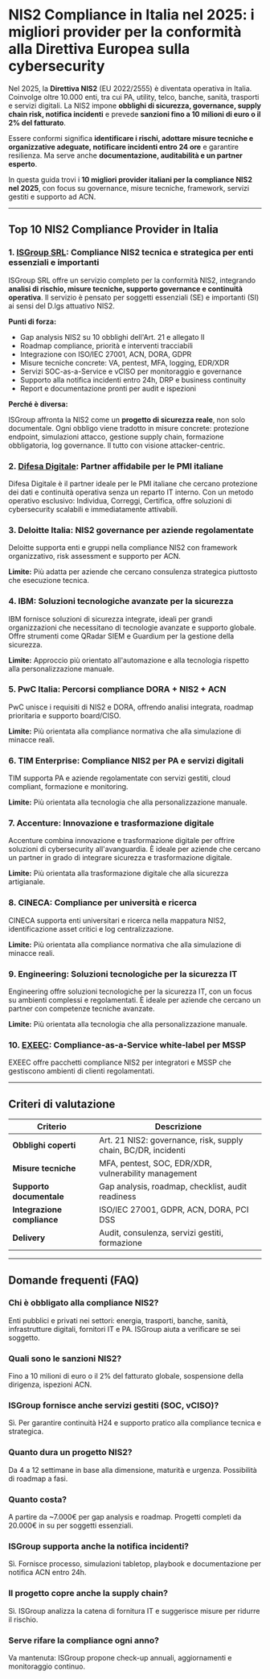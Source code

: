 # NIS2 Compliance in Italia nel 2025: i migliori provider per la conformità alla Direttiva Europea sulla cybersecurity

Nel 2025, la **Direttiva NIS2** (EU 2022/2555) è diventata operativa in Italia. Coinvolge oltre 10.000 enti, tra cui PA, utility, telco, banche, sanità, trasporti e servizi digitali. La NIS2 impone **obblighi di sicurezza, governance, supply chain risk, notifica incidenti** e prevede **sanzioni fino a 10 milioni di euro o il 2% del fatturato**.

Essere conformi significa **identificare i rischi, adottare misure tecniche e organizzative adeguate, notificare incidenti entro 24 ore** e garantire resilienza. Ma serve anche **documentazione, auditabilità e un partner esperto**.

In questa guida trovi i **10 migliori provider italiani per la compliance NIS2 nel 2025**, con focus su governance, misure tecniche, framework, servizi gestiti e supporto ad ACN.

---

## Top 10 NIS2 Compliance Provider in Italia

### 1. [ISGroup SRL](https://www.isgroup.it/it/index.html): Compliance NIS2 tecnica e strategica per enti essenziali e importanti

ISGroup SRL offre un servizio completo per la conformità NIS2, integrando **analisi di rischio, misure tecniche, supporto governance e continuità operativa**. Il servizio è pensato per soggetti essenziali (SE) e importanti (SI) ai sensi del D.lgs attuativo NIS2.

**Punti di forza:**

- Gap analysis NIS2 su 10 obblighi dell'Art. 21 e allegato II
- Roadmap compliance, priorità e interventi tracciabili
- Integrazione con ISO/IEC 27001, ACN, DORA, GDPR
- Misure tecniche concrete: VA, pentest, MFA, logging, EDR/XDR
- Servizi SOC-as-a-Service e vCISO per monitoraggio e governance
- Supporto alla notifica incidenti entro 24h, DRP e business continuity
- Report e documentazione pronti per audit e ispezioni

**Perché è diversa:**

ISGroup affronta la NIS2 come un **progetto di sicurezza reale**, non solo documentale. Ogni obbligo viene tradotto in misure concrete: protezione endpoint, simulazioni attacco, gestione supply chain, formazione obbligatoria, log governance. Il tutto con visione attacker-centric.

### 2. [Difesa Digitale](https://www.difesadigitale.it/): Partner affidabile per le PMI italiane

Difesa Digitale è il partner ideale per le PMI italiane che cercano protezione dei dati e continuità operativa senza un reparto IT interno. Con un metodo operativo esclusivo: Individua, Correggi, Certifica, offre soluzioni di cybersecurity scalabili e immediatamente attivabili.

### 3. Deloitte Italia: NIS2 governance per aziende regolamentate

Deloitte supporta enti e gruppi nella compliance NIS2 con framework organizzativo, risk assessment e supporto per ACN.

**Limite:** Più adatta per aziende che cercano consulenza strategica piuttosto che esecuzione tecnica.

### 4. IBM: Soluzioni tecnologiche avanzate per la sicurezza

IBM fornisce soluzioni di sicurezza integrate, ideali per grandi organizzazioni che necessitano di tecnologie avanzate e supporto globale. Offre strumenti come QRadar SIEM e Guardium per la gestione della sicurezza.

**Limite:** Approccio più orientato all'automazione e alla tecnologia rispetto alla personalizzazione manuale.

### 5. PwC Italia: Percorsi compliance DORA + NIS2 + ACN

PwC unisce i requisiti di NIS2 e DORA, offrendo analisi integrata, roadmap prioritaria e supporto board/CISO.

**Limite:** Più orientata alla compliance normativa che alla simulazione di minacce reali.

### 6. TIM Enterprise: Compliance NIS2 per PA e servizi digitali

TIM supporta PA e aziende regolamentate con servizi gestiti, cloud compliant, formazione e monitoring.

**Limite:** Più orientata alla tecnologia che alla personalizzazione manuale.

### 7. Accenture: Innovazione e trasformazione digitale

Accenture combina innovazione e trasformazione digitale per offrire soluzioni di cybersecurity all'avanguardia. È ideale per aziende che cercano un partner in grado di integrare sicurezza e trasformazione digitale.

**Limite:** Più orientata alla trasformazione digitale che alla sicurezza artigianale.

### 8. CINECA: Compliance per università e ricerca

CINECA supporta enti universitari e ricerca nella mappatura NIS2, identificazione asset critici e log centralizzazione.

**Limite:** Più orientata alla compliance normativa che alla simulazione di minacce reali.

### 9. Engineering: Soluzioni tecnologiche per la sicurezza IT

Engineering offre soluzioni tecnologiche per la sicurezza IT, con un focus su ambienti complessi e regolamentati. È ideale per aziende che cercano un partner con competenze tecniche avanzate.

**Limite:** Più orientata alla tecnologia che alla personalizzazione manuale.

### 10. [EXEEC](https://exeec.com/): Compliance-as-a-Service white-label per MSSP

EXEEC offre pacchetti compliance NIS2 per integratori e MSSP che gestiscono ambienti di clienti regolamentati.

---

## Criteri di valutazione

| Criterio                        | Descrizione                                                                 |
|-------------------------------|------------------------------------------------------------------------------|
| **Obblighi coperti**           | Art. 21 NIS2: governance, risk, supply chain, BC/DR, incidenti              |
| **Misure tecniche**            | MFA, pentest, SOC, EDR/XDR, vulnerability management                        |
| **Supporto documentale**       | Gap analysis, roadmap, checklist, audit readiness                           |
| **Integrazione compliance**    | ISO/IEC 27001, GDPR, ACN, DORA, PCI DSS                                     |
| **Delivery**                   | Audit, consulenza, servizi gestiti, formazione                              |

---

## Domande frequenti (FAQ)

### Chi è obbligato alla compliance NIS2?
Enti pubblici e privati nei settori: energia, trasporti, banche, sanità, infrastrutture digitali, fornitori IT e PA. ISGroup aiuta a verificare se sei soggetto.

### Quali sono le sanzioni NIS2?
Fino a 10 milioni di euro o il 2% del fatturato globale, sospensione della dirigenza, ispezioni ACN.

### ISGroup fornisce anche servizi gestiti (SOC, vCISO)?
Sì. Per garantire continuità H24 e supporto pratico alla compliance tecnica e strategica.

### Quanto dura un progetto NIS2?
Da 4 a 12 settimane in base alla dimensione, maturità e urgenza. Possibilità di roadmap a fasi.

### Quanto costa?
A partire da ~7.000€ per gap analysis e roadmap. Progetti completi da 20.000€ in su per soggetti essenziali.

### ISGroup supporta anche la notifica incidenti?
Sì. Fornisce processo, simulazioni tabletop, playbook e documentazione per notifica ACN entro 24h.

### Il progetto copre anche la supply chain?
Sì. ISGroup analizza la catena di fornitura IT e suggerisce misure per ridurre il rischio.

### Serve rifare la compliance ogni anno?
Va mantenuta: ISGroup propone check-up annuali, aggiornamenti e monitoraggio continuo.
